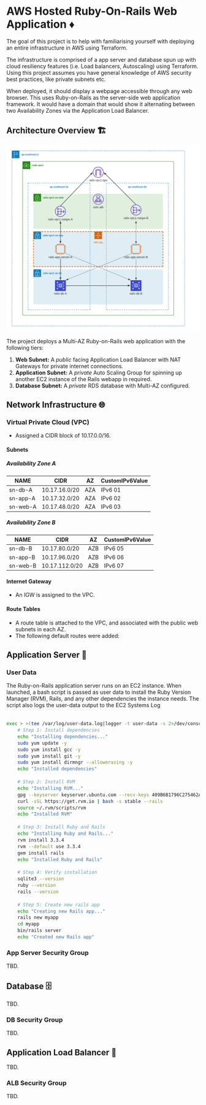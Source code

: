 # AWS Hosted Ruby-On-Rails Web Application ♦

The goal of this project is to help with familiarising
yourself with deploying an entire infrastructure in
AWS using Terraform.

The infrastructure is comprised  of a app server and database spun up with cloud resiliency features
(i.e. Load balancers, Autoscaling) using Terraform. Using this project assumes you have general
knowledge of AWS security best practices, like private subnets etc.

When deployed, it should display a webpage accessible through any web browser. This uses Ruby-on-Rails
as the server-side web application framework. It would have a domain that would show it alternating
between two Availability Zones via the Application Load Balancer.

## Architecture Overview 🏗️

![Architecture of the project](/img/architecture-new.png)

The project deploys a Multi-AZ Ruby-on-Rails web application with the following tiers:

1. **Web Subnet:** A *public* facing Application Load Balancer with NAT Gateways for private internet connections.
2. **Application Subnet:** A *private* Auto Scaling Group for spinning up another EC2 instance of the Rails webapp in required.
3. **Database Subnet:** A *private* RDS database with Multi-AZ configured.

## Network Infrastructure 🌐

### Virtual Private Cloud (VPC)

* Assigned a CIDR block of 10.17.0.0/16.

#### Subnets

##### Availability Zone A


| NAME     | CIDR          | AZ  | CustomIPv6Value |
| ---------- | --------------- | ----- | ----------------- |
| sn-db-A  | 10.17.16.0/20 | AZA | IPv6 01         |
| sn-app-A | 10.17.32.0/20 | AZA | IPv6 02         |
| sn-web-A | 10.17.48.0/20 | AZA | IPv6 03         |

##### Availability Zone B


| NAME     | CIDR           | AZ  | CustomIPv6Value |
| ---------- | ---------------- | ----- | ----------------- |
| sn-db-B  | 10.17.80.0/20  | AZB | IPv6 05         |
| sn-app-B | 10.17.96.0/20  | AZB | IPv6 06         |
| sn-web-B | 10.17.112.0/20 | AZB | IPv6 07         |

#### Internet Gateway

* An IGW is assigned to the VPC.

#### Route Tables

* A route table is attached to the VPC, and associated with the public web
  subnets in each AZ.
* The following default routes were added:

## Application Server 💽

### User Data

The Ruby-on-Rails application server runs on an EC2 instance. When launched, a bash script
is passed as user data to install the Ruby Version Manager (RVM), Rails, and any other dependencies the
instance needs. The script also logs the user-data output to the EC2 Systems Log

```bash

exec > >(tee /var/log/user-data.log|logger -t user-data -s 2>/dev/console) 2>&1
    # Step 1: Install dependencies
    echo "Installing dependencies..."
    sudo yum update -y
    sudo yum install gcc -y
    sudo yum install git -y
    sudo yum install dirmngr --allowerasing -y
    echo "Installed dependencies"

    # Step 2: Install RVM
    echo "Installing RVM..."
    gpg --keyserver keyserver.ubuntu.com --recv-keys 409B6B1796C275462A1703113804BB82D39DC0E3 7D2BAF1CF37B13E2069D6956105BD0E739499BDB
    curl -sSL https://get.rvm.io | bash -s stable --rails
    source ~/.rvm/scripts/rvm
    echo "Installed RVM"

    # Step 3: Install Ruby and Rails
    echo "Installing Ruby and Rails..."
    rvm install 3.3.4
    rvm --default use 3.3.4
    gem install rails
    echo "Installed Ruby and Rails"

    # Step 4: Verify installation
    sqlite3 --version
    ruby --version
    rails --version

    # Step 5: Create new rails app
    echo "Creating new Rails app..."
    rails new myapp
    cd myapp
    bin/rails server
    echo "Created new Rails app"

```

### App Server Security Group

TBD.

## Database 🗄️

TBD.

### DB Security Group

TBD.

## Application Load Balancer 🚦

TBD.

### ALB Security Group

TBD.

